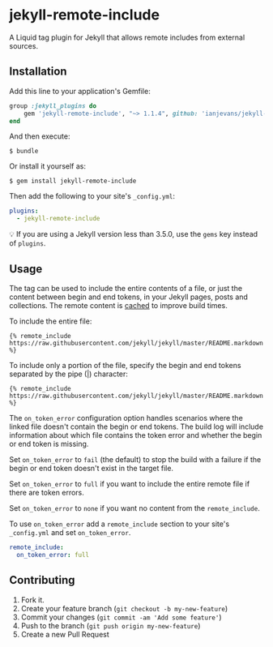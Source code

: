 # jekyll-remote-include

A Liquid tag plugin for Jekyll that allows remote includes from external sources.

## Installation

Add this line to your application's Gemfile:

```ruby
group :jekyll_plugins do
    gem 'jekyll-remote-include', "~> 1.1.4", github: 'ianjevans/jekyll-remote-include'
end
```

And then execute:

    $ bundle

Or install it yourself as:

    $ gem install jekyll-remote-include

Then add the following to your site's `_config.yml`:

```yaml
plugins:
  - jekyll-remote-include
```

💡 If you are using a Jekyll version less than 3.5.0, use the `gems` key instead of `plugins`.

## Usage

The tag can be used to include the entire contents of a file, or just the content between begin and end tokens, in your Jekyll pages, posts and collections. The remote content is [cached](https://jekyllrb.com/tutorials/cache-api/) to improve build times.

To include the entire file:

```liquid
{% remote_include https://raw.githubusercontent.com/jekyll/jekyll/master/README.markdown %}
```

To include only a portion of the file, specify the begin and end tokens separated by the pipe (|) character:

```liquid
{% remote_include https://raw.githubusercontent.com/jekyll/jekyll/master/README.markdown|begin_token|end_token %}
```

The `on_token_error` configuration option handles scenarios where the linked file doesn't contain the begin or end tokens. The build log will include information about which file contains the token error and whether the begin or end token is missing.

Set `on_token_error` to `fail` (the default) to stop the build with a failure if the begin or end token doesn't exist in the target file.

Set `on_token_error` to `full` if you want to include the entire remote file if there are token errors.

Set `on_token_error` to `none` if you want no content from the `remote_include`.

To use `on_token_error` add a `remote_include` section to your site's `_config.yml` and set `on_token_error`.

```yaml
remote_include:
  on_token_error: full
```

## Contributing

1.  Fork it.
2.  Create your feature branch (`git checkout -b my-new-feature`)
3.  Commit your changes (`git commit -am 'Add some feature'`)
4.  Push to the branch (`git push origin my-new-feature`)
5.  Create a new Pull Request
